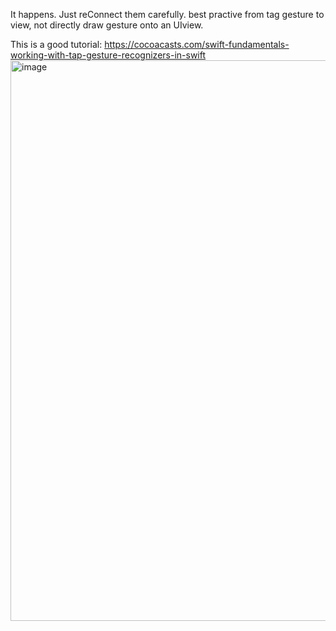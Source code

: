 It happens. Just reConnect them carefully. best practive from tag gesture to view, not directly draw gesture onto an UIview.

This is a good tutorial: https://cocoacasts.com/swift-fundamentals-working-with-tap-gesture-recognizers-in-swift
<img width="897" alt="image" src="https://user-images.githubusercontent.com/81428296/183339757-f4ce9694-52c2-4073-be4a-f352cdb083be.png">
